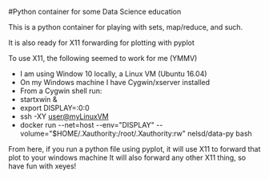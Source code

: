 #Python container for some Data Science education

This is a python container for playing with sets, map/reduce, and such.

It is also ready for X11 forwarding for plotting with pyplot

To use X11, the following seemed to work for me (YMMV)

* I am using Window 10 locally, a Linux VM (Ubuntu 16.04)
* On my Windows machine I have Cygwin/xserver installed
* From a Cygwin shell run: 
*    startxwin &
*    export DISPLAY=:0:0
*    ssh -XY <user@myLinuxVM>
*    docker run --net=host --env="DISPLAY" --volume="$HOME/.Xauthority:/root/.Xauthority:rw" nelsd/data-py bash

From here, if you run a python file using pyplot, it will use X11 to forward that plot to your windows machine
It will also forward any other X11 thing, so have fun with xeyes!
